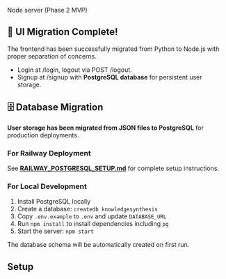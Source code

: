 Node server (Phase 2 MVP)

## 🎉 UI Migration Complete!

The frontend has been successfully migrated from Python to Node.js with proper separation of concerns.
- Login at /login, logout via POST /logout.
- Signup at /signup with **PostgreSQL database** for persistent user storage.

## 🗄️ Database Migration

**User storage has been migrated from JSON files to PostgreSQL** for production deployments.

### For Railway Deployment
See **[RAILWAY_POSTGRESQL_SETUP.md](./RAILWAY_POSTGRESQL_SETUP.md)** for complete setup instructions.

### For Local Development

1. Install PostgreSQL locally
2. Create a database: `createdb knowledgesynthesis`
3. Copy `.env.example` to `.env` and update `DATABASE_URL`
4. Run `npm install` to install dependencies including `pg`
5. Start the server: `npm start`

The database schema will be automatically created on first run.

## Setup


